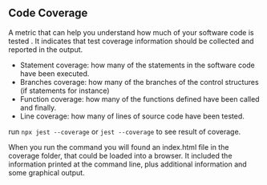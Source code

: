 ## Code Coverage

A metric that can help you understand how much of your software code is tested .
It indicates that test coverage information should be collected and reported in the output.

* Statement coverage: how many of the statements in the software code have been executed.
* Branches coverage: how many of the branches of the control structures (if statements for instance)
* Function coverage: how many of the functions defined have been called and finally.
* Line coverage: how many of lines of source code have been tested.

run `npx jest --coverage` or `jest --coverage` to see result of coverage.

When you run the command you will found an index.html file in the coverage folder, that
could be loaded into a browser. It included the information printed at the command line,
plus additional information and some graphical output.